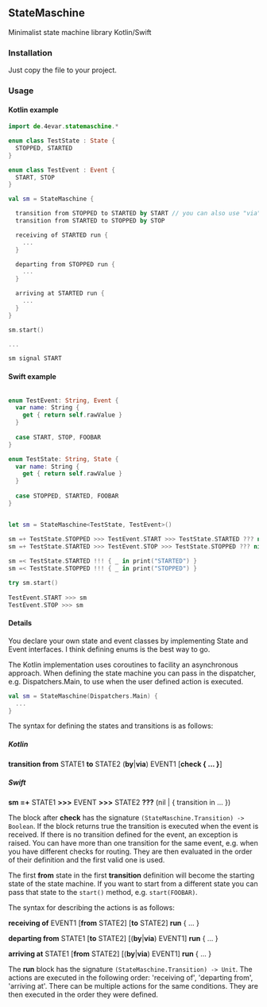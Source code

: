 ## StateMaschine

Minimalist state machine library Kotlin/Swift

### Installation

Just copy the file to your project.

### Usage

#### Kotlin example
```kotlin
import de.4evar.statemaschine.*

enum class TestState : State {
  STOPPED, STARTED
}

enum class TestEvent : Event {
  START, STOP
}

val sm = StateMaschine {

  transition from STOPPED to STARTED by START // you can also use "via" instead of "by"
  transition from STARTED to STOPPED by STOP

  receiving of STARTED run {
    ...
  }

  departing from STOPPED run {
    ...
  }

  arriving at STARTED run {
    ...
  }
}

sm.start()

...

sm signal START
```

#### Swift example
```swift

enum TestEvent: String, Event {
  var name: String {
    get { return self.rawValue }
  }
  
  case START, STOP, FOOBAR
}

enum TestState: String, State {
  var name: String {
    get { return self.rawValue }
  }
  
  case STOPPED, STARTED, FOOBAR
}


let sm = StateMaschine<TestState, TestEvent>()

sm =+ TestState.STOPPED >>> TestEvent.START >>> TestState.STARTED ??? nil
sm =+ TestState.STARTED >>> TestEvent.STOP >>> TestState.STOPPED ??? nil
      
sm =< TestState.STARTED !!! { _ in print("STARTED") }
sm =< TestState.STOPPED !!! { _ in print("STOPPED") }

try sm.start()
      
TestEvent.START >>> sm
TestEvent.STOP >>> sm
```

#### Details

You declare your own state and event classes by implementing State and Event interfaces. I think defining enums is the best way to go.

The Kotlin implementation uses coroutines to facility an asynchronous approach. When defining the state machine you can pass in the dispatcher, e.g. Dispatchers.Main, to use when the user defined action is executed. 

```kotlin
val sm = StateMaschine(Dispatchers.Main) {
  ...
}
```

The syntax for defining the states and transitions is as follows:

##### Kotlin
   **transition from** STATE1 **to** STATE2 (**by**|**via**) EVENT1 [**check { ... }**]

##### Swift
  **sm =+** STATE1 **>>>** EVENT **>>>** STATE2 **???** (nil | { transition in ... })

The block after **check** has the signature `(StateMaschine.Transition) -> Boolean`. If the block returns true the transition is executed when the event is received.
If there is no transition defined for the event, an exception is raised. You can have more than one transition for the same event, e.g. when you have different checks for routing. They are then evaluated in the order of their definition and the first valid one is used.

The first **from** state in the first **transition** definition will become the starting state of the state machine. If you want to start from a different state you can pass that state to the `start()` method, e.g. `start(FOOBAR)`.


The syntax for describing the actions is as follows:

  **receiving of** EVENT1 [**from** STATE2] [**to** STATE2] **run** { ... }
  
  **departing from** STATE1 [**to** STATE2] [(**by**|**via**) EVENT1] **run** { ... }
  
  **arriving at** STATE1 [**from** STATE2] [(**by**|**via**) EVENT1] **run** { ... }
  
The **run** block has the signature `(StateMaschine.Transition) -> Unit`. The actions are executed in the following order: 'receiving of', 'departing from', 'arriving at'. There can be multiple actions for the same conditions. They are then executed in the order they were defined.

